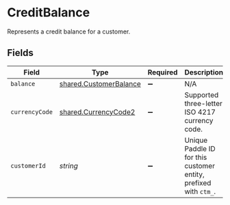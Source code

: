 # CreditBalance

Represents a credit balance for a customer.


## Fields

| Field                                                                   | Type                                                                    | Required                                                                | Description                                                             | Example                                                                 |
| ----------------------------------------------------------------------- | ----------------------------------------------------------------------- | ----------------------------------------------------------------------- | ----------------------------------------------------------------------- | ----------------------------------------------------------------------- |
| `balance`                                                               | [shared.CustomerBalance](../../../sdk/models/shared/customerbalance.md) | :heavy_minus_sign:                                                      | N/A                                                                     |                                                                         |
| `currencyCode`                                                          | [shared.CurrencyCode2](../../../sdk/models/shared/currencycode2.md)     | :heavy_minus_sign:                                                      | Supported three-letter ISO 4217 currency code.                          |                                                                         |
| `customerId`                                                            | *string*                                                                | :heavy_minus_sign:                                                      | Unique Paddle ID for this customer entity, prefixed with `ctm_`.        | ctm_01grnn4zta5a1mf02jjze7y2ys                                          |